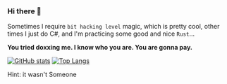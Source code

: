 ### Hi there 👋

Sometimes I require `bit hacking level` magic, which is pretty cool, other times I just do C#, and I'm practicing some good and nice `Rust`...


**You tried doxxing me. I know who you are. You are gonna pay.**

[![GitHub stats](https://github-readme-stats.vercel.app/api?username=usrDottik&count_private=true&show_icons=true&theme=onedark)](https://github.com/anuraghazra/github-readme-stats)
[![Top Langs](https://github-readme-stats.vercel.app/api/top-langs/?username=usrDottik&layout=compact&count_private=true&show_icons=true&theme=onedark)](https://github.com/anuraghazra/github-readme-stats)

Hint: it wasn't Someone

